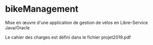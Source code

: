# bikeManagement
Mise en œuvre d'une application de gestion de vélos en Libre-Service Java/Oracle  

Le cahier des charges est défini dans le fichier projet2019.pdf
